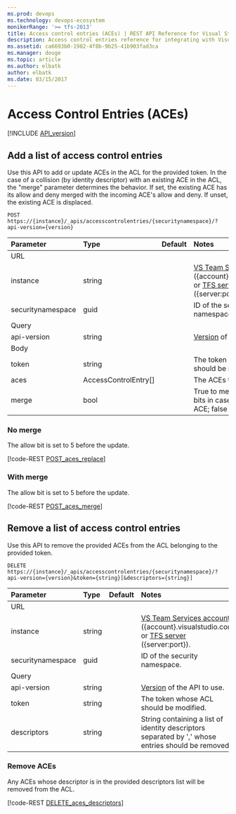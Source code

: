 ```yaml
---
ms.prod: devops
ms.technology: devops-ecosystem
monikerRange: '>= tfs-2013'
title: Access control entries (ACEs) | REST API Reference for Visual Studio Team Services and Team Foundation Server
description: Access control entries reference for integrating with Visual Studio Team Services
ms.assetid: ca6693b0-1982-4f8b-9b25-41b903fad3ca
ms.manager: douge
ms.topic: article
ms.author: elbatk
author: elbatk
ms.date: 03/15/2017
---
```


# Access Control Entries (ACEs)
[!INCLUDE [API_version](../_data/version.md)]

## Add a list of access control entries
<a name="add" />

Use this API to add or update ACEs in the ACL for the provided token. 
In the case of a collision (by identity descriptor) with an existing ACE in the ACL, the "merge" parameter determines the behavior. 
If set, the existing ACE has its allow and deny merged with the incoming ACE's allow and deny. If unset, the existing ACE is displaced.

```no-highlight
POST https://{instance}/_apis/accesscontrolentries/{securitynamespace}/?api-version={version}
```

| Parameter         | Type     | Default | Notes
|:------------------|:---------|:--------|:-------------------------------------------------------------------------------------------------------------
| URL		         
| instance          | string   |         | [VS Team Services account](/vsts/integrate/get-started/rest/basics) ({account}.visualstudio.com) or [TFS server](/vsts/integrate/get-started/rest/basics) ({server:port}).
| securitynamespace | guid     |         | ID of the security namespace.
| Query
| api-version       | string   |         | [Version](../../concepts/rest-api-versioning.md) of the API to use.
| Body 
| token             | string   |         | The token whose ACL should be modified. 
| aces              | AccessControlEntry[] |         | The ACEs to set. 
| merge		        | bool     |         | True to merge permission bits in case of a conflicting ACE; false to overwrite


### No merge

The allow bit is set to 5 before the update. 

[!code-REST [POST_aces_replace](./_data/POST__accesscontrolentries__securityNamespaceId__.json)]

### With merge

The allow bit is set to 5 before the update. 

[!code-REST [POST_aces_merge](./_data/POST__accesscontrolentries__securityNamespaceId__merge.json)]

## Remove a list of access control entries
<a name="remove" />

Use this API to remove the provided ACEs from the ACL belonging to the provided token.

```no-highlight
DELETE https://{instance}/_apis/accesscontrolentries/{securitynamespace}/?api-version={version}&token={string}[&descriptors={string}]
```

| Parameter         | Type     | Default | Notes
|:------------------|:---------|:--------|:-------------------------------------------------------------------------------------------------------------
| URL		         
| instance          | string   |         | [VS Team Services account](/vsts/integrate/get-started/rest/basics) ({account}.visualstudio.com) or [TFS server](/vsts/integrate/get-started/rest/basics) ({server:port}).
| securitynamespace | guid     |         | ID of the security namespace.
| Query 
| api-version       | string   |         | [Version](../../concepts/rest-api-versioning.md) of the API to use.
| token             | string   |         | The token whose ACL should be modified. 
| descriptors       | string   |         | String containing a list of identity descriptors separated by ',' whose entries should be removed.

### Remove ACEs

Any ACEs whose descriptor is in the provided descriptors list will be removed from the ACL.

[!code-REST [DELETE_aces_descriptors](./_data/DELETE__accesscontrolentries__securityNamespaceId___token-_token__descriptors-_descriptor1_,_descriptor2_.json)]
